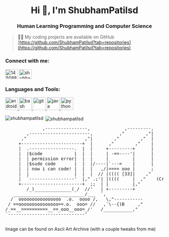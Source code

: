 


<h1 align="center">Hi 👋, I'm ShubhamPatilsd</h1>
<h3 align="center">Human Learning Programming and Computer Science</h3>


> 👨‍💻 My coding projects are available on GitHub [https://github.com/ShubhamPatilsd?tab=repositories](https://github.com/ShubhamPatilsd?tab=repositories)

<h3 align="left">Connect with me:</h3>
<p align="left">
<a href="https://stackoverflow.com/users/14508882" target="blank"><img align="center" src="https://cdn.jsdelivr.net/npm/simple-icons@3.0.1/icons/stackoverflow.svg" alt="14508882" height="30" width="40" /></a>
<a href="https://www.hackerrank.com/shubhampatilsd" target="blank"><img align="center" src="https://cdn.jsdelivr.net/npm/simple-icons@3.0.1/icons/hackerrank.svg" alt="shubhampatilsd" height="30" width="40" /></a>
</p>

<h3 align="left">Languages and Tools:</h3>
<p align="left"> <a href="https://developer.android.com" target="_blank"> <img src="https://devicons.github.io/devicon/devicon.git/icons/android/android-original-wordmark.svg" alt="android" width="40" height="40"/> </a> <a href="https://www.gnu.org/software/bash/" target="_blank"> <img src="https://www.vectorlogo.zone/logos/gnu_bash/gnu_bash-icon.svg" alt="bash" width="40" height="40"/> </a> <a href="https://git-scm.com/" target="_blank"> <img src="https://www.vectorlogo.zone/logos/git-scm/git-scm-icon.svg" alt="git" width="40" height="40"/> </a> <a href="https://www.java.com" target="_blank"> <img src="https://devicons.github.io/devicon/devicon.git/icons/java/java-original-wordmark.svg" alt="java" width="40" height="40"/> </a> <a href="https://www.python.org" target="_blank"> <img src="https://devicons.github.io/devicon/devicon.git/icons/python/python-original.svg" alt="python" width="40" height="40"/> </a> </p>

<p><img align="left" src="https://github-readme-stats.vercel.app/api/top-langs?username=shubhampatilsd&show_icons=true&locale=en&layout=compact" alt="shubhampatilsd" /></p>

<p>&nbsp;<img align="center" src="https://github-readme-stats.vercel.app/api?username=shubhampatilsd&show_icons=true&locale=en" alt="shubhampatilsd" /></p>




<pre>
              ,----------------,             ,---------,
        ,-----------------------,          ,"        ,"|
      ,"                      ,"|        ,"        ,"  |
     +-----------------------+  |      ,"        ,"    |
     |  .-----------------.  |  |     +---------+      |
     |  |$code            |  |  |     | -==----'|      |
     |  | permission error|  |  |     |         |      |                    
     |  |$sudo code       |  |  |/----|`---=    |      |             
     |  | now i can code! |  |  |   ,/|==== ooo |      ;
     |  |                 |  |  |  // |(((( [33]|    ,"
     |  `-----------------'  |," .;'| |((((     |  ,"    (Created by Kevin Lam)
     +-----------------------+  ;;  | |         |,"   
        /_)______________(_/  //'   | +---------+
   ___________________________/___  `,
  /  oooooooooooooooo  .o.  oooo /,   \,"-----------
 / ==ooooooooooooooo==.o.  ooo= //   ,`\--{)B     ,"
/_==__==========__==_ooo__ooo=_/'   /___________,"
`-----------------------------'

</pre>
Image can be found on Ascii Art Archive (with a couple tweaks from me)
<br>

